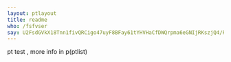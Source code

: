 ```yaml
---
layout: ptlayout
title: readme
who: /fsfvser
say: U2FsdGVkX18Tnn1fivQRCigo47uyF8BFay61tYHVHaCfDWQrpma6eGNIjRKszjQ4/R/ZsYeE+oFYXmHgg0Fwy/rkA3LLgCZQFJKzzTRINfz4h4oCQca0ZGieBnPkPBrYruCkvVYiXRSobNCt91XVOkgA8i0qfGikBxmeQL3Nt6iMwEDQOQI8Ca8zyEzP8GqElducEQk3ikCIAjdDdwMXFG9G5SBNrG+nlekqjpWsGxz7uWFBWHKgkjjYE1vh2+h2HLdYg8d1G/n60ZSZvqzaOL+xe/Y2UaX16TMhN3CCS8cSOAuMWvBZAIsMMnf1wdQREXCkJ9UdwuOfh6jZoHPRiA==
---
```



pt test , more info in p(ptlist)